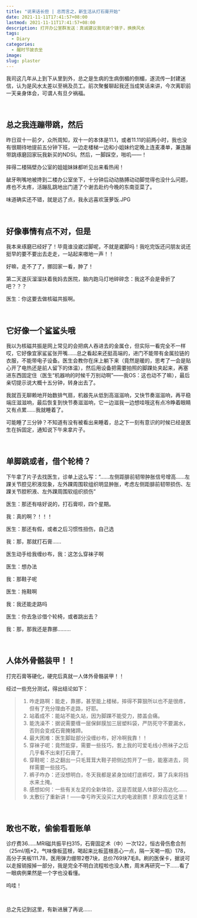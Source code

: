 ```yaml
---
title: "说来话长但 | 总而言之，新生活从打石膏开始"
date: 2021-11-11T17:41:57+08:00
lastmod: 2021-11-11T17:41:57+08:00
description: 打开办公室群发送：真诚建议我司装个镜子，换换风水
tags:
  - Diary
categories:
  - 醒时节披衣坐
image: 
slug: plaster
---
```


我司这几年从上到下从里到外，总之是生病的生病倒楣的倒楣，遂流传一封建迷信，认为是风水太差以至祸及员工。前次聚餐聊起我还当成笑话来讲，今次离职前一天亲身体会，可谓人有旦夕祸福。

<br>

## 总之我连蹦带跳，然后

昨日双十一前夕，众所周知，双十一的本体是11.1，或者11.11的前两小时，我也没有很期待地提前五分钟下班，一边走楼梯一边和小姐妹约定晚上连麦凑单，兼连蹦带跳琢磨回家玩我新买的NDSI。然后，一脚踩空，啪叽——！

摔得二楼隔壁办公室的姐姐妹妹都听见出来看热闹！

龇牙咧嘴地被搀到二楼办公室坐下，十分钟后动动胳膊动动脚觉得也没什么问题，疼也不太疼，活蹦乱跳地出门道了个谢去赴约今晚的东南亚菜了。

味道确实还不错，就是远了点，我永远喜欢菠萝饭.JPG

<br>

## 好像事情有点不对，但是

我本来琢磨已经好了！毕竟谁没崴过脚呢，不就是崴脚吗！我吃完饭还问朋友说还挺早的要不要出去走走，一站起来嗷地一声！！

好嘛，走不了了，挪回家一看，肿了！

第二天遂灰溜溜扶着我妈去医院，脑内跑马灯地碎碎念：我这不会是骨折了吧？？？

医生：你这要去做核磁共振啊。

<br>

## 它好像一个鲨鲨头哦

我以为核磁共振是网上常见的会把病人吞进去的金属仓，但实际一看完全不一样哎，它好像宜家鲨鲨张开嘴……总之看起来还挺高端的，进门不能带有金属拉链的衣服，不能带电子设备。医生会教你在床上躺下来（竟然是暖的，思考了一会是贴心开了电热还是前人留下的体温），然后用设备把需要拍照的脚踝处夹起来，再塞进东西固定住（医生“机器响的时候千万别动啊”——我OS：这也动不了嘛），最后亲切提示说大概十五分钟，转身出去了。

我就百无聊赖地开始数排气扇，机器先从低到高滋滋响，又快节奏滋滋响，再平稳端庄滋滋响，最后恢复到快节奏滋滋响，它一边滋我一边想哇哦这有点冷睁着眼睛又有点累……我就睡着了。

可能睡了三分钟？不知道有没有被看出来睡着，总之下一刻有意识的时候已经是医生在拆固定，通知说下午来拿片子。

<br>

## 单脚跳或者，借个轮椅？

下午拿了片子去找医生，诊单上这么写：“……左侧距腓前韧带肿胀信号增高……左踝关节腔见积液现象，左外踝周围软组织明显肿胀，考虑左侧距腓前韧带损伤、左踝关节腔积液、左外踝周围软组织损伤”

医生：那还有啥好说的，打石膏呗，四个星期。

我：真的啊？！！！

医生：那还有假，或者之后习惯性扭伤，自己选

我：那，那就打石膏……

医生动手给我缠纱布，我：这怎么穿袜子啊

医生：想办法

我：那鞋子呢

医生：拖鞋啊

我：我还能走路吗

医生：你去急诊借个轮椅，或者跳出去？

我：那，那我还是靠挪………

<br>

## 人体外骨骼装甲！！

打完石膏等硬化，硬完后真就一人体外骨骼装甲！！

经过一些充分测试，得出结论如下：

> 1. 咋走路啊：能走，靠挪，甚至能上楼梯，摔得不算狠所以也不是很疼，但有了充分理由不走路，好耶。
> 2. 站着成不：能站不能久站，因为脚踝不能受力，膝盖会痛。
> 3. 能洗澡不：据说需要缠一层保鲜膜加三层塑料袋，严防死守不要漏水，否则会变成石膏腌猪蹄。
> 4. 最大困难：医生脚趾部分没缠纱布，好冷啊我靠！！
> 5. 穿袜子呢：竟然能穿，需要一些技巧，套上我的可爱毛线小熊袜子之后几乎看不出来打石膏了。
> 6. 穿鞋呢：总之翻出一只毛茸茸大鞋子把侧边剪开了一些，能塞进去，同样需要一些技巧。
> 7. 裤子咋办：还没想明白，冬天我都是紧身加绒打底裤哎，算了兵来将挡水来土掩。
> 8. 感想如何：一些有关左足的全新体验，这是否就是人体部分高达化……
> 9. 太敷衍了重新讲！——幸亏昨天没买江大的电波剧票！原来应在这里！

<br>

## 敢也不敢，偷偷看看账单

诊疗费36……MRI磁共振平扫315，石膏固定术（中）一次122，恒古骨伤愈合剂（25ml/瓶*2，气味像板蓝根，喝起来比板蓝根恶心一点，隔一天喝一瓶）178，高分子夹板111.78，医用弹力绷带2卷7块，总价769块7毛8。刷的医保卡，据说可以走报销报掉一部分，我是完全不明白流程啦也没人教，周末再研究一下……看了一眼病例果然是一个字也没看懂。

呜哇！

<br>

总之先记到这里，有新进展了再说……

<br>